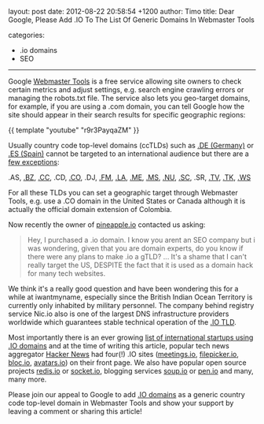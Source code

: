 layout: post
date: 2012-08-22 20:58:54 +1200
author: Timo
title: Dear Google, Please Add .IO To The List Of Generic Domains In Webmaster Tools

categories:
  - .io domains
  - SEO

----

Google [Webmaster Tools](http://google.com/webmastertools) is a free service allowing site owners to check certain metrics and adjust settings, e.g. search engine crawling errors or managing the robots.txt file. The service also lets you geo-target domains, for example, if you are using a .com domain, you can tell Google how the site should appear in their search results for specific geographic regions:

{{ template "youtube" "r9r3PayqaZM" }}

Usually country code top-level domains (ccTLDs) such as [.DE (Germany)](https://iwantmyname.com/domains/de-german-domain-name-registration-for-germany) or [.ES (Spain)](https://iwantmyname.com/domains/es-spanish-domain-name-registration-for-spain) cannot be targeted to an international audience but there are a [few exceptions](http://support.google.com/webmasters/bin/answer.py?hl=en&answer=1347922):

.AS, [.BZ](https://iwantmyname.com/domains/bz-belizean-domain-name-registration-for-belize), [.CC](https://iwantmyname.com/domains/cc-domain-name-registration-for-cocos-keeling-islands), .CD, [.CO](https://iwantmyname.com/domains/co-colombian-domain-name-registration-for-colombia), .DJ, [.FM](https://iwantmyname.com/domains/fm-domain-name-registration-for-federated-states-of-micronesia), [.LA](https://iwantmyname.com/domains/la-lao-domain-name-registration-for-laos), [.ME](https://iwantmyname.com/domains/me-montenegrean-domain-name-registration-for-montenegro), [.MS](https://iwantmyname.com/domains/ms-domain-name-registration-for-montserrat), [.NU](https://iwantmyname.com/domains/nu-domain-name-registration-for-niue), [.SC](https://iwantmyname.com/domains/sc-seychellois-domain-name-registration-for-seychelles), .SR, [.TV](https://iwantmyname.com/domains/tv-tuvaluan-domain-name-registration-for-tuvalu), [.TK](https://iwantmyname.com/domains/tk-tokelauan-domain-name-registration-for-tokelau), [.WS](https://iwantmyname.com/domains/ws-samoan-domain-name-registration-for-western-samoa)

For all these TLDs you can set a geographic target through Webmaster Tools, e.g. use a .CO domain in the United States or Canada although it is actually the official domain extension of Colombia. 

Now recently the owner of [pineapple.io](http://pineapple.io) contacted us asking:

> Hey, I purchased a .io domain. I know you arent an SEO company but i was wondering, given that you are domain experts, do you know if there were any plans to make .io a gTLD? ... It's a shame that I can't really target the US, DESPITE the fact that it is used as a domain hack for many tech websites.

We think it's a really good question and have been wondering this for a while at iwantmyname, especially since the British Indian Ocean Territory is currently only inhabited by military personnel. The company behind registry service Nic.io also is one of the largest DNS infrastructure providers worldwide which guarantees stable technical operation of the [.IO TLD](https://iwantmyname.com/domains/io-domain-name-registration-for-british-indian-ocean-territory).

Most importantly there is an ever growing [list of international startups using .IO domains](http://www.quora.com/Which-companies-use-io-domains) and at the time of writing this article, popular tech news aggregator [Hacker News](http://news.ycombinator.com) had four(!) .IO sites ([meetings.io](http://meetings.io), [filepicker.io](http://filepicker.io), [bloc.io](http://bloc.io), [avatars.io](http://avatars.io)) on their front page. We also have popular open source projects [redis.io](http://redis.io) or [socket.io](http://socket.io), blogging services [soup.io](http://soup.io) or [pen.io](http://pen.io) and many, many more.

Please join our appeal to Google to add [.IO domains](https://iwantmyname.com/domains/io-domain-name-registration-for-british-indian-ocean-territory) as a generic country code top-level domain in Webmaster Tools and show your support by leaving a comment or sharing this article!
